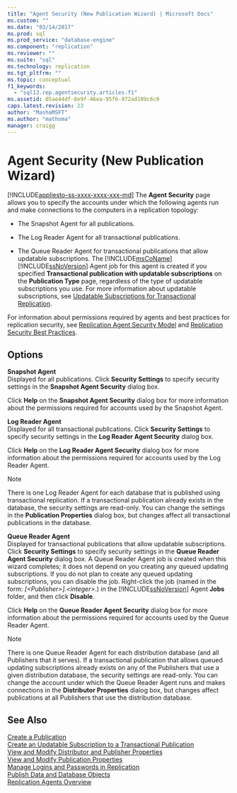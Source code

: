```yaml
---
title: "Agent Security (New Publication Wizard) | Microsoft Docs"
ms.custom: ""
ms.date: "03/14/2017"
ms.prod: sql
ms.prod_service: "database-engine"
ms.component: "replication"
ms.reviewer: ""
ms.suite: "sql"
ms.technology: replication
ms.tgt_pltfrm: ""
ms.topic: conceptual
f1_keywords: 
  - "sql13.rep.agentsecurity.articles.f1"
ms.assetid: 05ae44df-8e9f-46ea-95f6-972ad109c6c0
caps.latest.revision: 23
author: "MashaMSFT"
ms.author: "mathoma"
manager: craigg
---
```

# Agent Security (New Publication Wizard)
[!INCLUDE[appliesto-ss-xxxx-xxxx-xxx-md](../../includes/appliesto-ss-xxxx-xxxx-xxx-md.md)]
  The **Agent Security** page allows you to specify the accounts under which the following agents run and make connections to the computers in a replication topology:  
  
-   The Snapshot Agent for all publications.  
  
-   The Log Reader Agent for all transactional publications.  
  
-   The Queue Reader Agent for transactional publications that allow updatable subscriptions. The [!INCLUDE[msCoName](../../includes/msconame-md.md)] [!INCLUDE[ssNoVersion](../../includes/ssnoversion-md.md)] Agent job for this agent is created if you specified **Transactional publication with updatable subscriptions** on the **Publication Type** page, regardless of the type of updatable subscriptions you use. For more information about updatable subscriptions, see [Updatable Subscriptions for Transactional Replication](../../relational-databases/replication/transactional/updatable-subscriptions-for-transactional-replication.md).  
  
 For information about permissions required by agents and best practices for replication security, see [Replication Agent Security Model](../../relational-databases/replication/security/replication-agent-security-model.md) and [Replication Security Best Practices](../../relational-databases/replication/security/replication-security-best-practices.md).  
  
## Options  
 **Snapshot Agent**  
 Displayed for all publications. Click **Security Settings** to specify security settings in the **Snapshot Agent Security** dialog box.  
  
 Click **Help** on the **Snapshot Agent Security** dialog box for more information about the permissions required for accounts used by the Snapshot Agent.  
  
 **Log Reader Agent**  
 Displayed for all transactional publications. Click **Security Settings** to specify security settings in the **Log Reader Agent Security** dialog box.  
  
 Click **Help** on the **Log Reader Agent Security** dialog box for more information about the permissions required for accounts used by the Log Reader Agent.  
  
> [!NOTE]  
>  There is one Log Reader Agent for each database that is published using transactional replication. If a transactional publication already exists in the database, the security settings are read-only. You can change the settings in the **Publication Properties** dialog box, but changes affect all transactional publications in the database.  
  
 **Queue Reader Agent**  
 Displayed for transactional publications that allow updatable subscriptions. Click **Security Settings** to specify security settings in the **Queue Reader Agent Security** dialog box. A Queue Reader Agent job is created when this wizard completes; it does not depend on you creating any queued updating subscriptions. If you do not plan to create any queued updating subscriptions, you can disable the job. Right-click the job (named in the form: *[\<Publisher>].\<integer>*.) in the [!INCLUDE[ssNoVersion](../../includes/ssnoversion-md.md)] Agent **Jobs** folder, and then click **Disable**.  
  
 Click **Help** on the **Queue Reader Agent Security** dialog box for more information about the permissions required for accounts used by the Queue Reader Agent.  
  
> [!NOTE]  
>  There is one Queue Reader Agent for each distribution database (and all Publishers that it serves). If a transactional publication that allows queued updating subscriptions already exists on any of the Publishers that use a given distribution database, the security settings are read-only. You can change the account under which the Queue Reader Agent runs and makes connections in the **Distributor Properties** dialog box, but changes affect publications at all Publishers that use the distribution database.  
  
## See Also  
 [Create a Publication](../../relational-databases/replication/publish/create-a-publication.md)   
 [Create an Updatable Subscription to a Transactional Publication](publish/create-updatable-subscription-to-transactional-publication.md)   
 [View and Modify Distributor and Publisher Properties](../../relational-databases/replication/view-and-modify-distributor-and-publisher-properties.md)   
 [View and Modify Publication Properties](../../relational-databases/replication/publish/view-and-modify-publication-properties.md)   
 [Manage Logins and Passwords in Replication](../../relational-databases/replication/security/manage-logins-and-passwords-in-replication.md)   
 [Publish Data and Database Objects](../../relational-databases/replication/publish/publish-data-and-database-objects.md)   
 [Replication Agents Overview](../../relational-databases/replication/agents/replication-agents-overview.md)  
  
  
